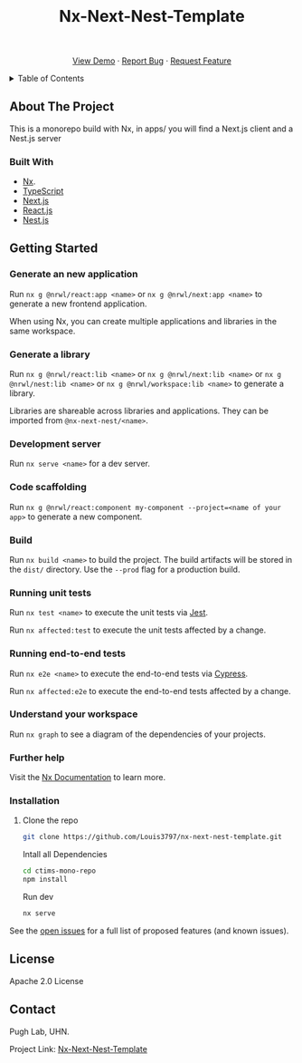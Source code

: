 <div id="top"></div>


<!-- PROJECT LOGO -->
<br />
<div align="center">


  <h1 align="center">Nx-Next-Nest-Template</h1>
 
  <p align="center">
    <br />
    <br />
    <a href="https://github.com/Louis3797/nx-next-nest-template/">View Demo</a>
    ·
    <a href="https://github.com/Louis3797/nx-next-nest-template/issues">Report Bug</a>
    ·
    <a href="https://github.com/Louis3797/nx-next-nest-template/issues">Request Feature</a>
  </p>
</div>



<!-- TABLE OF CONTENTS -->
<details>
  <summary>Table of Contents</summary>
  <ol>
    <li>
      <a href="#about-the-project">About The Project</a>
      <ul>
        <li><a href="#built-with">Built With</a></li>
      </ul>
    </li>
    <li>
      <a href="#getting-started">Getting Started</a>
      <ul>
        <li><a href="#installation">Installation</a></li>
      </ul>
    </li>
    <li><a href="#roadmap">Roadmap</a></li>
    <li><a href="#license">License</a></li>
    <li><a href="#contact">Contact</a></li>
  </ol>
</details>



<!-- ABOUT THE PROJECT -->
## About The Project

This is a monorepo build with Nx, in apps/ you will find a Next.js client and a Nest.js server

### Built With

* [Nx](https://nx.dev).
* [TypeScript](https://www.typescriptlang.org/)
* [Next.js](https://nextjs.org/)
* [React.js](https://reactjs.org/)
* [Nest.js](https://nestjs.com/)




<!-- GETTING STARTED -->
## Getting Started

### Generate an new application

Run `nx g @nrwl/react:app <name>` or `nx g @nrwl/next:app <name>` to generate a new frontend application.

When using Nx, you can create multiple applications and libraries in the same workspace.

### Generate a library

Run `nx g @nrwl/react:lib <name>` or `nx g @nrwl/next:lib <name>` or `nx g @nrwl/nest:lib <name>` or `nx g @nrwl/workspace:lib <name>` to generate a library.

Libraries are shareable across libraries and applications. They can be imported from `@nx-next-nest/<name>`.

### Development server

Run `nx serve <name>` for a dev server. 

### Code scaffolding

Run `nx g @nrwl/react:component my-component --project=<name of your app>` to generate a new component.

### Build

Run `nx build <name>` to build the project. The build artifacts will be stored in the `dist/` directory. Use the `--prod` flag for a production build.

### Running unit tests

Run `nx test <name>` to execute the unit tests via [Jest](https://jestjs.io).

Run `nx affected:test` to execute the unit tests affected by a change.

### Running end-to-end tests

Run `nx e2e <name>` to execute the end-to-end tests via [Cypress](https://www.cypress.io).

Run `nx affected:e2e` to execute the end-to-end tests affected by a change.

### Understand your workspace

Run `nx graph` to see a diagram of the dependencies of your projects.

### Further help

Visit the [Nx Documentation](https://nx.dev) to learn more.


### Installation

1. Clone the repo
   ```sh
   git clone https://github.com/Louis3797/nx-next-nest-template.git
   ```
   
   Intall all Dependencies
      ```sh
   cd ctims-mono-repo
   npm install
   ```
   Run dev
      ```sh
   nx serve
   ```
   




<!-- USAGE EXAMPLES -->





<!-- ROADMAP 
## Roadmap-->



See the [open issues](https://github.com/Louis3797/nx-next-nest-template/issues) for a full list of proposed features (and known issues).



<!-- LICENSE -->
## License
Apache 2.0 License




<!-- CONTACT -->
## Contact
Pugh Lab, UHN.

Project Link: [Nx-Next-Nest-Template](https://github.com/Louis3797/nx-next-nest-template)




<!-- MARKDOWN LINKS & IMAGES -->
<!-- https://www.markdownguide.org/basic-syntax/#reference-style-links -->

<!-- [product-screenshot]: --> 
